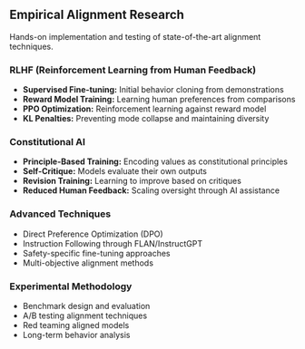 ## Empirical Alignment Research

Hands-on implementation and testing of state-of-the-art alignment techniques.

### RLHF (Reinforcement Learning from Human Feedback)

-   **Supervised Fine-tuning:** Initial behavior cloning from demonstrations
-   **Reward Model Training:** Learning human preferences from comparisons
-   **PPO Optimization:** Reinforcement learning against reward model
-   **KL Penalties:** Preventing mode collapse and maintaining diversity

### Constitutional AI

-   **Principle-Based Training:** Encoding values as constitutional principles
-   **Self-Critique:** Models evaluate their own outputs
-   **Revision Training:** Learning to improve based on critiques
-   **Reduced Human Feedback:** Scaling oversight through AI assistance

### Advanced Techniques

-   Direct Preference Optimization (DPO)
-   Instruction Following through FLAN/InstructGPT
-   Safety-specific fine-tuning approaches
-   Multi-objective alignment methods

### Experimental Methodology

-   Benchmark design and evaluation
-   A/B testing alignment techniques
-   Red teaming aligned models
-   Long-term behavior analysis